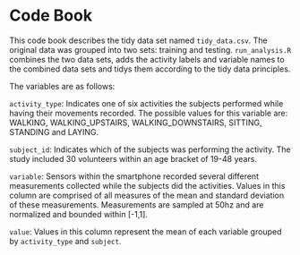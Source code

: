 # Code Book

This code book describes the tidy data set named `tidy_data.csv`. The original data was grouped into two sets: training and testing. `run_analysis.R` combines the two data sets, adds the activity labels and variable names to the combined data sets and tidys them according to the tidy data principles.

The variables are as follows:

`activity_type`: Indicates one of six activities the subjects performed while having their movements recorded. The possible values for this variable are: WALKING, WALKING_UPSTAIRS, WALKING_DOWNSTAIRS, SITTING, STANDING and LAYING.

`subject_id`: Indicates which of the subjects was performing the activity. The study included 30 volunteers within an age bracket of 19-48 years.

`variable`: Sensors within the smartphone recorded several different measurements collected while the subjects did the activities. Values in this column are comprised of all measures of the mean and standard deviation of these measurements. Measurements are sampled at 50hz and are normalized and bounded within [-1,1].

`value`: Values in this column represent the mean of each variable grouped by `activity_type` and `subject`.